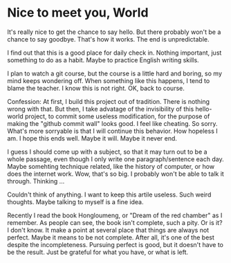 # Nice to meet you, World

It's really nice to get the chance to say hello. But there probably won't be a chance to say goodbye. That's how it works. The end is unpredictable.

I find out that this is a good place for daily check in. Nothing important, just something to do as a habit. Maybe to practice English writing skills.

I plan to watch a git course, but the course is a little hard and boring, so my mind keeps wondering off. When something like this happens, I tend to blame the teacher. I know this is not right. OK, back to course.

Confession: At first, I build this project out of tradition. There is nothing wrong with that. But then, I take advatage of the invisibility of this hello-world project, to commit some useless modification, for the purpose of making the "github commit wall" looks good. I feel like cheating. So sorry. What's more sorryable is that I will continue this behavior. How hopeless I am. I hope this ends well. Maybe it will. Maybe it never end.

I guess I should come up with a subject, so that it may turn out to be a whole passage, even though I only write one paragraph/sentence each day. Maybe somehting technique related, like the history of computer, or how does the internet work. Wow, that's so big. I probably won't be able to talk it through. Thinking ...

Couldn't think of anything. I want to keep this artile useless. Such weird thoughts. Maybe talking to myself is a fine idea.

Recently I read the book Hongloumeng, or "Dream of the red chamber" as I remember. As people can see, the book isn't complete, such a pity. Or is it? I don't know. It make a point at several place that things are always not perfect. Maybe it means to be not complete. After all, it's one of the best despite the incompleteness. Pursuing perfect is good, but it doesn't have to be the result. Just be grateful for what you have, or what is left.

